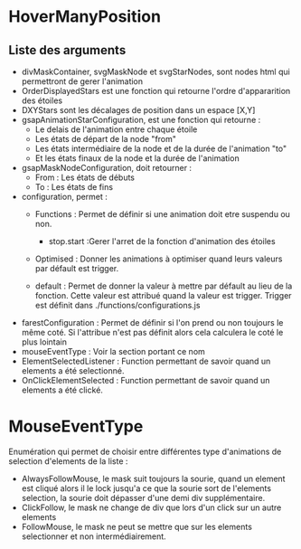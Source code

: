 # HoverManyPosition

## Liste des arguments

* divMaskContainer, svgMaskNode et svgStarNodes, sont nodes html qui permettront de gerer l'animation
* OrderDisplayedStars est une fonction qui retourne l'ordre d'appararition des étoiles
* DXYStars sont les décalages de position dans un espace [X,Y]
* gsapAnimationStarConfiguration, est une fonction qui retourne :
  * Le delais de l'animation entre chaque étoile
  * Les états de départ de la node "from"
  * Les états intermédiaire de la node et de la durée de l'animation "to"
  * Et les états finaux de la node et la durée de l'animation
* gsapMaskNodeConfiguration, doit retourner :
  * From : Les états de débuts
  * To : Les états de fins
* configuration, permet :
  * Functions : Permet de définir si une animation doit etre suspendu ou non.

    * stop.start :Gerer l'arret de la fonction d'animation des étoiles
  * Optimised : Donner les animations à optimiser quand leurs valeurs par défault est trigger.
  * default : Permet de donner la valeur à mettre par défault au lieu de la fonction. Cette valeur est attribué quand la valeur est trigger.
    Trigger est définit dans ./functions/configurations.js
* farestConfiguration : Permet de définir si l'on prend ou non toujours le même coté. Si l'attribue n'est pas définit alors cela calculera le coté le plus lointain
* mouseEventType : Voir la section portant ce nom
* ElementSelectedListener : Function permettant de savoir quand un elements a été selectionné.
* OnClickElementSelected : Function permettant de savoir quand un elements a été clické.

# MouseEventType

Enumération qui permet de choisir entre différentes type d'animations de selection d'elements de la liste :

* AlwaysFollowMouse, le mask suit toujours la sourie, quand un element est cliqué alors il le lock jusqu'a ce que la sourie sort de l'elements selection, la sourie doit dépasser d'une demi div supplémentaire.
* ClickFollow, le mask ne change de div que lors d'un click sur un autre elements
* FollowMouse, le mask ne peut se mettre que sur les elements selectionner et non intermédiairement.
